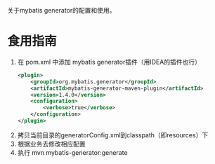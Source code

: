 关于mybatis generator的配置和使用。

# 食用指南

1. 在 pom.xml 中添加 mybatis generator插件（用IDEA的插件也行）
    ```xml
    <plugin>
        <groupId>org.mybatis.generator</groupId>
        <artifactId>mybatis-generator-maven-plugin</artifactId>
        <version>1.4.0</version>   
        <configuration>
            <verbose>true</verbose>
        </configuration>
    </plugin>
    ```
2. 拷贝当前目录的generatorConfig.xml到classpath（即resources）下
3. 根据业务去修改相应配置
4. 执行 mvn mybatis-generator:generate